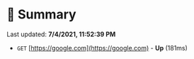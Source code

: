 # 📖 Summary
Last updated: **7/4/2021, 11:52:39 PM**

- `GET` [https://google.com](https://google.com) - **Up** (181ms)

